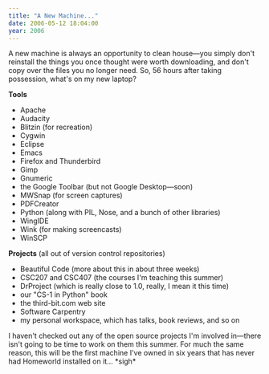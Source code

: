 ```yaml
---
title: "A New Machine..."
date: 2006-05-12 18:04:00
year: 2006
---
```

A new machine is always an opportunity to clean house—you simply don't reinstall the things you once thought were worth downloading, and don't copy over the files you no longer need.  So, 56 hours after taking possession, what's on my new laptop?

<strong>Tools</strong>
<ul>
  <li>Apache</li>
  <li>Audacity</li>
  <li>Blitzin (for recreation)</li>
  <li>Cygwin</li>
  <li>Eclipse</li>
  <li>Emacs</li>
  <li>Firefox and Thunderbird</li>
  <li>Gimp</li>
  <li>Gnumeric</li>
  <li>the Google Toolbar (but not Google Desktop—soon)</li>
  <li>MWSnap (for screen captures)</li>
  <li>PDFCreator</li>
  <li>Python (along with PIL, Nose, and a bunch of other libraries)</li>
  <li>WingIDE</li>
  <li>Wink (for making screencasts)</li>
  <li>WinSCP</li>
</ul>
<strong>Projects</strong> (all out of version control repositories)
<ul>
  <li>Beautiful Code (more about this in about three weeks)</li>
  <li>CSC207 and CSC407 (the courses I'm teaching this summer)</li>
  <li>DrProject (which is really close to 1.0, really, I mean it this time)</li>
  <li>our "CS-1 in Python" book</li>
  <li>the third-bit.com web site</li>
  <li>Software Carpentry</li>
  <li>my personal workspace, which has talks, book reviews, and so on</li>
</ul>
I haven't checked out any of the open source projects I'm involved in—there isn't going to be time to work on them this summer.  For much the same reason, this will be the first machine I've owned in six years that has never had Homeworld installed on it... *sigh*
